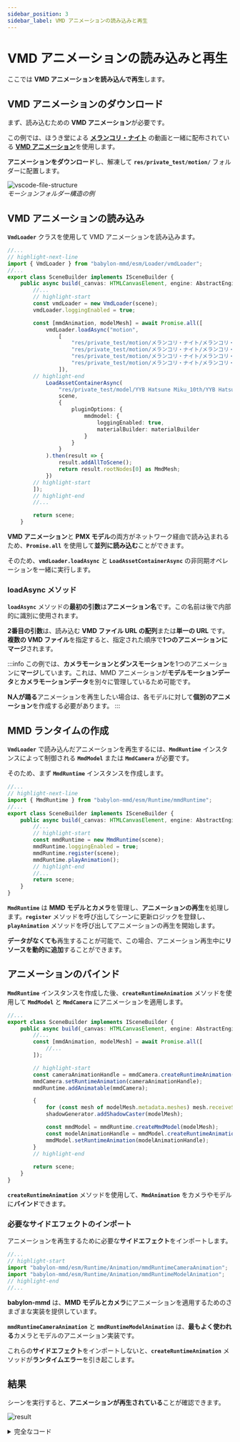 ```yaml
---
sidebar_position: 3
sidebar_label: VMD アニメーションの読み込みと再生
---
```


# VMD アニメーションの読み込みと再生

ここでは **VMD アニメーションを読み込んで再生**します。

## VMD アニメーションのダウンロード

まず、読み込むための **VMD アニメーション**が必要です。

この例では、ほうき堂による [**メランコリ・ナイト**](https://www.nicovideo.jp/watch/sm41164308) の動画と一緒に配布されている [**VMD アニメーション**](https://bowlroll.net/file/286064)を使用します。

**アニメーションをダウンロード**し、解凍して **`res/private_test/motion/`** フォルダーに配置します。

![vscode-file-structure](@site/docs/get-started/load-and-play-vmd-animation/vscode-file-structure.png) \
*モーションフォルダー構造の例*

## VMD アニメーションの読み込み

**`VmdLoader`** クラスを使用して VMD アニメーションを読み込みます。

```typescript title="src/sceneBuilder.ts"
//...
// highlight-next-line
import { VmdLoader } from "babylon-mmd/esm/Loader/vmdLoader";
//...
export class SceneBuilder implements ISceneBuilder {
    public async build(_canvas: HTMLCanvasElement, engine: AbstractEngine): Promise<Scene> {
        //...
        // highlight-start
        const vmdLoader = new VmdLoader(scene);
        vmdLoader.loggingEnabled = true;

        const [mmdAnimation, modelMesh] = await Promise.all([
            vmdLoader.loadAsync("motion",
                [
                    "res/private_test/motion/メランコリ・ナイト/メランコリ・ナイト_カメラ.vmd",
                    "res/private_test/motion/メランコリ・ナイト/メランコリ・ナイト_表情モーション.vmd",
                    "res/private_test/motion/メランコリ・ナイト/メランコリ・ナイト_リップモーション.vmd",
                    "res/private_test/motion/メランコリ・ナイト/メランコリ・ナイト.vmd"
                ]),
        // highlight-end
            LoadAssetContainerAsync(
                "res/private_test/model/YYB Hatsune Miku_10th/YYB Hatsune Miku_10th_v1.02.pmx",
                scene,
                {
                    pluginOptions: {
                        mmdmodel: {
                            loggingEnabled: true,
                            materialBuilder: materialBuilder
                        }
                    }
                }
            ).then(result => {
                result.addAllToScene();
                return result.rootNodes[0] as MmdMesh;
            })
        // highlight-start
        ]);
        // highlight-end
        //...

        return scene;
    }
```

**VMD アニメーション**と **PMX モデル**の両方がネットワーク経由で読み込まれるため、**`Promise.all`** を使用して**並列に読み込む**ことができます。

そのため、**`vmdLoader.loadAsync`** と **`LoadAssetContainerAsync`** の非同期オペレーションを一緒に実行します。

### loadAsync メソッド

**`loadAsync`** メソッドの**最初の引数**は**アニメーション名**です。この名前は後で内部的に識別に使用されます。

**2番目の引数**は、読み込む **VMD ファイル URL の配列**または**単一の URL** です。**複数の VMD ファイル**を指定すると、指定された順序で**1つのアニメーションにマージ**されます。

:::info
この例では、**カメラモーションとダンスモーション**を1つのアニメーションに**マージ**しています。これは、MMD アニメーションが**モデルモーションデータ**と**カメラモーションデータ**を別々に管理しているため可能です。

**N人が踊る**アニメーションを再生したい場合は、各モデルに対して**個別のアニメーション**を作成する必要があります。
:::

## MMD ランタイムの作成

**`VmdLoader`** で読み込んだアニメーションを再生するには、**`MmdRuntime`** インスタンスによって制御される **`MmdModel`** または **`MmdCamera`** が必要です。

そのため、まず **`MmdRuntime`** インスタンスを作成します。

```typescript title="src/sceneBuilder.ts"
//...
// highlight-next-line
import { MmdRuntime } from "babylon-mmd/esm/Runtime/mmdRuntime";
//...
export class SceneBuilder implements ISceneBuilder {
    public async build(_canvas: HTMLCanvasElement, engine: AbstractEngine): Promise<Scene> {
        //...
        // highlight-start
        const mmdRuntime = new MmdRuntime(scene);
        mmdRuntime.loggingEnabled = true;
        mmdRuntime.register(scene);
        mmdRuntime.playAnimation();
        // highlight-end
        //...
        return scene;
    }
}
```

**`MmdRuntime`** は **MMD モデルとカメラ**を管理し、**アニメーションの再生**を処理します。**`register`** メソッドを呼び出してシーンに更新ロジックを登録し、**`playAnimation`** メソッドを呼び出してアニメーションの再生を開始します。

**データがなくても**再生することが可能で、この場合、アニメーション再生中に**リソースを動的に追加**することができます。

## アニメーションのバインド

**`MmdRuntime`** インスタンスを作成した後、**`createRuntimeAnimation`** メソッドを使用して **`MmdModel`** と **`MmdCamera`** にアニメーションを適用します。

```typescript title="src/sceneBuilder.ts"
//...
export class SceneBuilder implements ISceneBuilder {
    public async build(_canvas: HTMLCanvasElement, engine: AbstractEngine): Promise<Scene> {
        //...
        const [mmdAnimation, modelMesh] = await Promise.all([
            //...
        ]);

        // highlight-start
        const cameraAnimationHandle = mmdCamera.createRuntimeAnimation(mmdAnimation);
        mmdCamera.setRuntimeAnimation(cameraAnimationHandle);
        mmdRuntime.addAnimatable(mmdCamera);    

        {
            for (const mesh of modelMesh.metadata.meshes) mesh.receiveShadows = true;
            shadowGenerator.addShadowCaster(modelMesh);

            const mmdModel = mmdRuntime.createMmdModel(modelMesh);
            const modelAnimationHandle = mmdModel.createRuntimeAnimation(mmdAnimation);
            mmdModel.setRuntimeAnimation(modelAnimationHandle);
        }
        // highlight-end
        
        return scene;
    }
}
```

**`createRuntimeAnimation`** メソッドを使用して、**`MmdAnimation`** をカメラやモデルに**バインド**できます。

### 必要なサイドエフェクトのインポート

アニメーションを再生するために必要な**サイドエフェクト**をインポートします。

```typescript title="src/sceneBuilder.ts"
//...
// highlight-start
import "babylon-mmd/esm/Runtime/Animation/mmdRuntimeCameraAnimation";
import "babylon-mmd/esm/Runtime/Animation/mmdRuntimeModelAnimation";
// highlight-end
//...
```

**babylon-mmd** は、**MMD モデルとカメラ**にアニメーションを適用するためのさまざまな実装を提供しています。

**`mmdRuntimeCameraAnimation`** と **`mmdRuntimeModelAnimation`** は、**最もよく使われる**カメラとモデルのアニメーション実装です。

これらの**サイドエフェクト**をインポートしないと、**`createRuntimeAnimation`** メソッドが**ランタイムエラー**を引き起こします。

## 結果

シーンを実行すると、**アニメーションが再生されている**ことが確認できます。

![result](@site/docs/get-started/load-and-play-vmd-animation/result.png)

<details>
<summary>完全なコード</summary>
```typescript title="src/sceneBuilder.ts"
import "@babylonjs/core/Lights/Shadows/shadowGeneratorSceneComponent";
import "babylon-mmd/esm/Loader/pmxLoader";
import "babylon-mmd/esm/Loader/mmdOutlineRenderer";
// highlight-start
import "babylon-mmd/esm/Runtime/Animation/mmdRuntimeCameraAnimation";
import "babylon-mmd/esm/Runtime/Animation/mmdRuntimeModelAnimation";
// highlight-end

import type { AbstractEngine } from "@babylonjs/core/Engines/abstractEngine";
import { DirectionalLight } from "@babylonjs/core/Lights/directionalLight";
import { ShadowGenerator } from "@babylonjs/core/Lights/Shadows/shadowGenerator";
import { LoadAssetContainerAsync } from "@babylonjs/core/Loading/sceneLoader";
import { Color3, Color4 } from "@babylonjs/core/Maths/math.color";
import { Vector3 } from "@babylonjs/core/Maths/math.vector";
import { CreateGround } from "@babylonjs/core/Meshes/Builders/groundBuilder";
import { Scene } from "@babylonjs/core/scene";
import { MmdStandardMaterialBuilder } from "babylon-mmd/esm/Loader/mmdStandardMaterialBuilder";
// highlight-next-line
import { VmdLoader } from "babylon-mmd/esm/Loader/vmdLoader";
import { MmdCamera } from "babylon-mmd/esm/Runtime/mmdCamera";
import type { MmdMesh } from "babylon-mmd/esm/Runtime/mmdMesh";
// highlight-next-line
import { MmdRuntime } from "babylon-mmd/esm/Runtime/mmdRuntime";

import type { ISceneBuilder } from "./baseRuntime";

export class SceneBuilder implements ISceneBuilder {
    public async build(_canvas: HTMLCanvasElement, engine: AbstractEngine): Promise<Scene> {
        const materialBuilder = new MmdStandardMaterialBuilder();
        const scene = new Scene(engine);
        scene.clearColor = new Color4(0.95, 0.95, 0.95, 1.0);
        scene.ambientColor = new Color3(0.5, 0.5, 0.5);

        const mmdCamera = new MmdCamera("MmdCamera", new Vector3(0, 10, 0), scene);

        const directionalLight = new DirectionalLight("DirectionalLight", new Vector3(0.5, -1, 1), scene);
        directionalLight.intensity = 1.0;
        directionalLight.autoCalcShadowZBounds = true;

        const shadowGenerator = new ShadowGenerator(1024, directionalLight, true);
        shadowGenerator.transparencyShadow = true;
        shadowGenerator.usePercentageCloserFiltering = true;
        shadowGenerator.forceBackFacesOnly = true;
        shadowGenerator.filteringQuality = ShadowGenerator.QUALITY_MEDIUM;
        shadowGenerator.frustumEdgeFalloff = 0.1;

        const ground = CreateGround("ground1", { width: 100, height: 100, subdivisions: 2, updatable: false }, scene);
        ground.receiveShadows = true;

        // highlight-start
        const vmdLoader = new VmdLoader(scene);
        vmdLoader.loggingEnabled = true;

        const mmdRuntime = new MmdRuntime(scene);
        mmdRuntime.loggingEnabled = true;
        mmdRuntime.register(scene);
        mmdRuntime.playAnimation();

        const [mmdAnimation, modelMesh] = await Promise.all([
            vmdLoader.loadAsync("motion",
                [
                    "res/private_test/motion/メランコリ・ナイト/メランコリ・ナイト_カメラ.vmd",
                    "res/private_test/motion/メランコリ・ナイト/メランコリ・ナイト_表情モーション.vmd",
                    "res/private_test/motion/メランコリ・ナイト/メランコリ・ナイト_リップモーション.vmd",
                    "res/private_test/motion/メランコリ・ナイト/メランコリ・ナイト.vmd"
                ]),
        // highlight-end
            LoadAssetContainerAsync(
                "res/private_test/model/YYB Hatsune Miku_10th/YYB Hatsune Miku_10th_v1.02.pmx",
                scene,
                {
                    pluginOptions: {
                        mmdmodel: {
                            loggingEnabled: true,
                            materialBuilder: materialBuilder
                        }
                    }
                }
            ).then(result => {
                result.addAllToScene();
                return result.rootNodes[0] as MmdMesh;
            })
        // highlight-start
        ]);

        const cameraAnimationHandle = mmdCamera.createRuntimeAnimation(mmdAnimation);
        mmdCamera.setRuntimeAnimation(cameraAnimationHandle);
        mmdRuntime.addAnimatable(mmdCamera);

        {
        // highlight-end
            for (const mesh of modelMesh.metadata.meshes) mesh.receiveShadows = true;
            shadowGenerator.addShadowCaster(modelMesh);
        // highlight-start
            const mmdModel = mmdRuntime.createMmdModel(modelMesh);
            const modelAnimationHandle = mmdModel.createRuntimeAnimation(mmdAnimation);
            mmdModel.setRuntimeAnimation(modelAnimationHandle);
        }
        // highlight-end

        return scene;
    }
}
```
</details>
